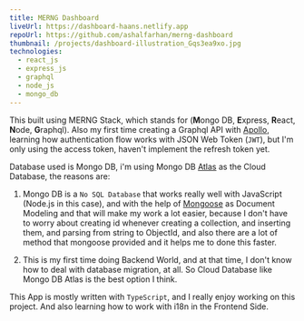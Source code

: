 ```yaml
---
title: MERNG Dashboard
liveUrl: https://dashboard-haans.netlify.app
repoUrl: https://github.com/ashalfarhan/merng-dashboard
thumbnail: /projects/dashboard-illustration_Gqs3ea9xo.jpg
technologies:
  - react_js
  - express_js
  - graphql
  - node_js
  - mongo_db
---
```


This built using MERNG Stack, which stands for (**M**ongo DB, **E**xpress, **R**eact, **N**ode, **G**raphql). Also my first time creating a Graphql API with [Apollo](https://apollographql.com), learning how authentication flow works with JSON Web Token (`JWT`), but I'm only using the access token, haven't implement the refresh token yet.

Database used is Mongo DB, i'm using Mongo DB [Atlas](https://cloud.mongodb.com) as the Cloud Database, the reasons are:

1. Mongo DB is a `No SQL Database` that works really well with JavaScript (Node.js in this case), and with the help of [Mongoose](https://mongoosejs.com) as Document Modeling and that will make my work a lot easier, because I don't have to worry about creating id whenever creating a collection, and inserting them, and parsing from string to ObjectId, and also there are a lot of method that mongoose provided and it helps me to done this faster.

2. This is my first time doing Backend World, and at that time, I don't know how to deal with database migration, at all. So Cloud Database like Mongo DB Atlas is the best option I think.

This App is mostly written with `TypeScript`, and I really enjoy working on this project. And also learning how to work with i18n in the Frontend Side.
